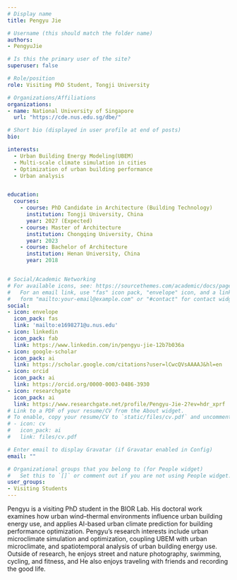 ```yaml
---
# Display name
title: Pengyu Jie

# Username (this should match the folder name)
authors:
- PengyuJie

# Is this the primary user of the site?
superuser: false

# Role/position
role: Visiting PhD Student, Tongji University

# Organizations/Affiliations
organizations:
- name: National University of Singapore
  url: "https://cde.nus.edu.sg/dbe/"

# Short bio (displayed in user profile at end of posts)
bio:

interests:
  - Urban Building Energy Modeling(UBEM)
  - Multi-scale climate simulation in cities
  - Optimization of urban building performance
  - Urban analysis


education:
  courses:
    - course: PhD Candidate in Architecture (Building Technology)
      institution: Tongji University, China
      year: 2027 (Expected)
    - course: Master of Architecture
      institution: Chongqing University, China
      year: 2023
    - course: Bachelor of Architecture
      institution: Henan University, China
      year: 2018


# Social/Academic Networking
# For available icons, see: https://sourcethemes.com/academic/docs/page-builder/#icons
#   For an email link, use "fas" icon pack, "envelope" icon, and a link in the
#   form "mailto:your-email@example.com" or "#contact" for contact widget.
social:
- icon: envelope
  icon_pack: fas
  link: 'mailto:e1698271@u.nus.edu'
- icon: linkedin
  icon_pack: fab
  link: https://www.linkedin.com/in/pengyu-jie-12b7b036a
- icon: google-scholar
  icon_pack: ai
  link: https://scholar.google.com/citations?user=lCwcQVsAAAAJ&hl=en
- icon: orcid
  icon_pack: ai
  link: https://orcid.org/0000-0003-0486-3930
- icon: researchgate
  icon_pack: ai
  link: https://www.researchgate.net/profile/Pengyu-Jie-2?ev=hdr_xprf
# Link to a PDF of your resume/CV from the About widget.
# To enable, copy your resume/CV to `static/files/cv.pdf` and uncomment the lines below.
# - icon: cv
#   icon_pack: ai
#   link: files/cv.pdf

# Enter email to display Gravatar (if Gravatar enabled in Config)
email: ""

# Organizational groups that you belong to (for People widget)
#   Set this to `[]` or comment out if you are not using People widget.
user_groups:
- Visiting Students
---
```


Pengyu is a visiting PhD student in the BIOR Lab. His doctoral work examines how urban wind–thermal environments influence urban building energy use, and applies AI-based urban climate prediction for building performance optimization. Pengyu’s research interests include urban microclimate simulation and optimization, coupling UBEM with urban microclimate, and spatiotemporal analysis of urban building energy use. Outside of research, he enjoys street and nature photography, swimming, cycling, and fitness, and He also enjoys traveling with friends and recording the good life.